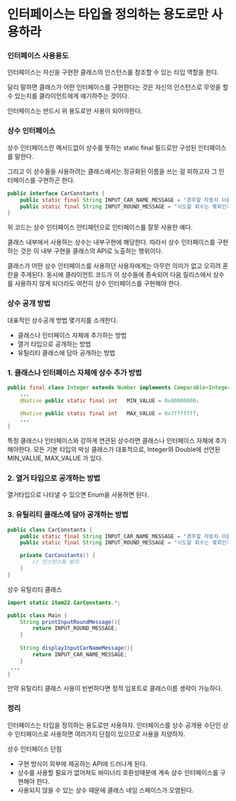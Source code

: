 # 인터페이스는 타입을 정의하는 용도로만 사용하라

### 인터페이스 사용용도

인터페이스는 자신을 구현한 클래스의 인스턴스를 참조할 수 있는 타입 역할을 한다.

달리 말하면 클래스가 어떤 인터페이스를 구현한다는 것은 자신의 인스턴스로 무엇을 할 수 있는지를 클라이언트에게 얘기하주는 것이다.

인터페이스는 반드시 위 용도로만 사용이 되어야한다.

### 상수 인터페이스

상수 인터페이스란 메서드없이 상수를 뜻하는 static final 필드로만 구성된 인터페이스를 말한다. 

그리고 이 상수들을 사용하려는 클래스에서는 정규화된 이름을 쓰는 걸 피하고자 그 인터페이스를 구현하곤 한다.


```java
public interface CarConstants {
    public static final String INPUT_CAR_NAME_MESSAGE = "경주할 자동차 이름을 입력하세요.(이름은 쉼표(,) 기준으로 구분)";
    public static final String INPUT_ROUND_MESSAGE = "시도할 회수는 몇회인가요?";
}
```
위 코드는 상수 인터페이스 안티패턴으로 인터페이스를 잘못 사용한 예다.

클래스 내부에서 사용하는 상수는 내부구현에 해당한다. 따라서 상수 인터페이스를 구현하는 것은 이 내부 구현을 클래스의 API로 노출하는 행위이다.

클래스가 어떤 상수 인터페이스를 사용하던 사용자에게는 아무런 의미가 없고 오히려 혼란을 주게된다. 동시에 클라이언트 코드가 이 상수들에 종속되어 다음 릴리스에서 상수를 사용하지 않게 되더라도 여전히 상수 인터페이스를 구현해야 한다.

### 상수 공개 방법

대표적인 상수공개 방법 몇가지를 소개한다.

- 클래스나 인터페이스 자체에 추가하는 방법
- 열거 타입으로 공개하는 방법
- 유틸리티 클래스에 담아 공개하는 방법

### 1. 클래스나 인터페이스 자체에 상수 추가 방법
```java
public final class Integer extends Number implements Comparable<Integer> {
	...
	@Native public static final int   MIN_VALUE = 0x80000000;

	@Native public static final int   MAX_VALUE = 0x7fffffff;
    ...
}
```
특정 클래스나 인터페이스와 강하게 연관된 상수라면 클래스나 인터페이스 자체에 추가해야한다. 모든 기본 타입의 박싱 클래스가 대표적으로, Integer와 Double에 선언된 MIN_VALUE, MAX_VALUE 가 있다.

### 2. 열거 타입으로 공개하는 방법

열거타입으로 나타낼 수 있으면 Enum을 사용하면 된다.

### 3. 유틸리티 클래스에 담아 공개하는 방법

```java
public class CarConstants {
    public static final String INPUT_CAR_NAME_MESSAGE = "경주할 자동차 이름을 입력하세요.(이름은 쉼표(,) 기준으로 구분)";
    public static final String INPUT_ROUND_MESSAGE = "시도할 회수는 몇회인가요?";

    private CarConstants() {
        // 인스턴스화 방지
    }
}
```
상수 유틸리티 클래스

```java
import static item22.CarConstants.*;

public class Main {
    String printInputRoundMessage(){
        return INPUT_ROUND_MESSAGE;
    }
    
    String displayInputCarNameMessage(){
        return INPUT_CAR_NAME_MESSAGE;
    }
 ...   
}
```
만약 유틸리티 클래스 사용이 빈번하다면 정적 임포트로 클래스이름 생략이 가능하다.


### 정리

인터페이스는 타입을 정의하는 용도로만 사용하자. 인터페이스를 상수 공개용 수단인 상수 인터페이스로 사용하면 여러가지 단점이 있으므로 사용을 지양하자.

상수 인터페이스 단점

- 구현 방식이 외부에 제공하는 API에 드러나게 된다.
- 상수를 사용할 필요가 없어져도 바이너리 호환성때문에 계속 상수 인터페이스를 구현해야 한다.
- 사용되지 않을 수 있는 상수 때문에 클래스 네임 스페이스가 오염된다.


